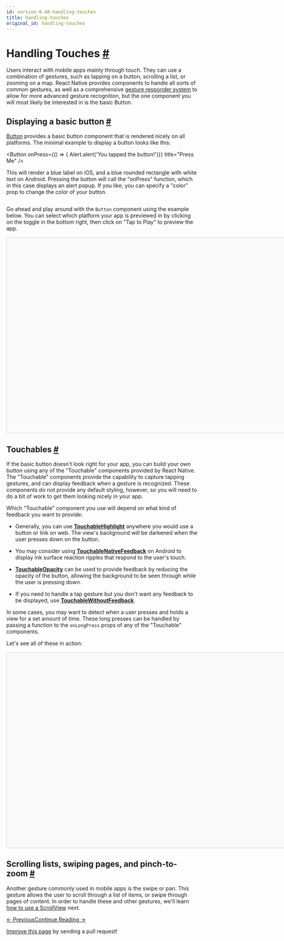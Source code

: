 ```yaml
---
id: version-0.48-handling-touches
title: handling-touches
original_id: handling-touches
---
```

<a id="content"></a><h1><a class="anchor" name="handling-touches"></a>Handling Touches <a class="hash-link" href="docs/handling-touches.html#handling-touches">#</a></h1><div><p>Users interact with mobile apps mainly through touch. They can use a combination of gestures, such as tapping on a button, scrolling a list, or zooming on a map. React Native provides components to handle all sorts of common gestures, as well as a comprehensive <a href="docs/gesture-responder-system.html" target="_blank">gesture responder system</a> to allow for more advanced gesture recognition, but the one component you will most likely be interested in is the basic Button.</p><h2><a class="anchor" name="displaying-a-basic-button"></a>Displaying a basic button <a class="hash-link" href="docs/handling-touches.html#displaying-a-basic-button">#</a></h2><p><a href="docs/button.html" target="_blank">Button</a> provides a basic button component that is rendered nicely on all platforms. The minimal example to display a button looks like this:</p><div class="prism language-javascript"><span class="token operator">&lt;</span>Button
  onPress<span class="token operator">=</span><span class="token punctuation">{</span><span class="token punctuation">(</span><span class="token punctuation">)</span> <span class="token operator">=&gt;</span> <span class="token punctuation">{</span> Alert<span class="token punctuation">.</span><span class="token function">alert</span><span class="token punctuation">(</span><span class="token string">'You tapped the button!'</span><span class="token punctuation">)</span><span class="token punctuation">}</span><span class="token punctuation">}</span>
  title<span class="token operator">=</span><span class="token string">"Press Me"</span>
<span class="token operator">/</span><span class="token operator">&gt;</span></div><p>This will render a blue label on iOS, and a blue rounded rectangle with white text on Android. Pressing the button will call the "onPress" function, which in this case displays an alert popup. If you like, you can specify a "color" prop to change the color of your button.</p><p><img src="img/Button.png" alt=""></p><p>Go ahead and play around with the <code>Button</code> component using the example below. You can select which platform your app is previewed in by clicking on the toggle in the bottom right, then click on "Tap to Play" to preview the app.</p><div class="snack-player"><div class="mobile-friendly-snack" style="display:none;"><div class="prism language-javascript"><span class="token keyword">import</span> React<span class="token punctuation">,</span> <span class="token punctuation">{</span> Component <span class="token punctuation">}</span> <span class="token keyword">from</span> <span class="token string">'react'</span><span class="token punctuation">;</span>
<span class="token keyword">import</span> <span class="token punctuation">{</span> Alert<span class="token punctuation">,</span> AppRegistry<span class="token punctuation">,</span> Button<span class="token punctuation">,</span> StyleSheet<span class="token punctuation">,</span> View <span class="token punctuation">}</span> <span class="token keyword">from</span> <span class="token string">'react-native'</span><span class="token punctuation">;</span>

<span class="token keyword">export</span> <span class="token keyword">default</span> <span class="token keyword">class</span> <span class="token class-name">ButtonBasics</span> <span class="token keyword">extends</span> <span class="token class-name">Component</span> <span class="token punctuation">{</span>
  <span class="token function">_onPressButton</span><span class="token punctuation">(</span><span class="token punctuation">)</span> <span class="token punctuation">{</span>
    Alert<span class="token punctuation">.</span><span class="token function">alert</span><span class="token punctuation">(</span><span class="token string">'You tapped the button!'</span><span class="token punctuation">)</span>
  <span class="token punctuation">}</span>

  <span class="token function">render</span><span class="token punctuation">(</span><span class="token punctuation">)</span> <span class="token punctuation">{</span>
    <span class="token keyword">return</span> <span class="token punctuation">(</span>
      <span class="token operator">&lt;</span>View style<span class="token operator">=</span><span class="token punctuation">{</span>styles<span class="token punctuation">.</span>container<span class="token punctuation">}</span><span class="token operator">&gt;</span>
        <span class="token operator">&lt;</span>View style<span class="token operator">=</span><span class="token punctuation">{</span>styles<span class="token punctuation">.</span>buttonContainer<span class="token punctuation">}</span><span class="token operator">&gt;</span>
          <span class="token operator">&lt;</span>Button
            onPress<span class="token operator">=</span><span class="token punctuation">{</span><span class="token keyword">this</span><span class="token punctuation">.</span>_onPressButton<span class="token punctuation">}</span>
            title<span class="token operator">=</span><span class="token string">"Press Me"</span>
          <span class="token operator">/</span><span class="token operator">&gt;</span>
        <span class="token operator">&lt;</span><span class="token operator">/</span>View<span class="token operator">&gt;</span>
        <span class="token operator">&lt;</span>View style<span class="token operator">=</span><span class="token punctuation">{</span>styles<span class="token punctuation">.</span>buttonContainer<span class="token punctuation">}</span><span class="token operator">&gt;</span>
          <span class="token operator">&lt;</span>Button
            onPress<span class="token operator">=</span><span class="token punctuation">{</span><span class="token keyword">this</span><span class="token punctuation">.</span>_onPressButton<span class="token punctuation">}</span>
            title<span class="token operator">=</span><span class="token string">"Press Me"</span>
            color<span class="token operator">=</span><span class="token string">"#841584"</span>
          <span class="token operator">/</span><span class="token operator">&gt;</span>
        <span class="token operator">&lt;</span><span class="token operator">/</span>View<span class="token operator">&gt;</span>
        <span class="token operator">&lt;</span>View style<span class="token operator">=</span><span class="token punctuation">{</span>styles<span class="token punctuation">.</span>alternativeLayoutButtonContainer<span class="token punctuation">}</span><span class="token operator">&gt;</span>
          <span class="token operator">&lt;</span>Button
            onPress<span class="token operator">=</span><span class="token punctuation">{</span><span class="token keyword">this</span><span class="token punctuation">.</span>_onPressButton<span class="token punctuation">}</span>
            title<span class="token operator">=</span><span class="token string">"This looks great!"</span>
          <span class="token operator">/</span><span class="token operator">&gt;</span>
          <span class="token operator">&lt;</span>Button
            onPress<span class="token operator">=</span><span class="token punctuation">{</span><span class="token keyword">this</span><span class="token punctuation">.</span>_onPressButton<span class="token punctuation">}</span>
            title<span class="token operator">=</span><span class="token string">"OK!"</span>
            color<span class="token operator">=</span><span class="token string">"#841584"</span>
          <span class="token operator">/</span><span class="token operator">&gt;</span>
        <span class="token operator">&lt;</span><span class="token operator">/</span>View<span class="token operator">&gt;</span>
      <span class="token operator">&lt;</span><span class="token operator">/</span>View<span class="token operator">&gt;</span>
    <span class="token punctuation">)</span><span class="token punctuation">;</span>
  <span class="token punctuation">}</span>
<span class="token punctuation">}</span>

<span class="token keyword">const</span> styles <span class="token operator">=</span> StyleSheet<span class="token punctuation">.</span><span class="token function">create</span><span class="token punctuation">(</span><span class="token punctuation">{</span>
  container<span class="token punctuation">:</span> <span class="token punctuation">{</span>
   flex<span class="token punctuation">:</span> <span class="token number">1</span><span class="token punctuation">,</span>
   justifyContent<span class="token punctuation">:</span> <span class="token string">'center'</span><span class="token punctuation">,</span>
  <span class="token punctuation">}</span><span class="token punctuation">,</span>
  buttonContainer<span class="token punctuation">:</span> <span class="token punctuation">{</span>
    margin<span class="token punctuation">:</span> <span class="token number">20</span>
  <span class="token punctuation">}</span><span class="token punctuation">,</span>
  alternativeLayoutButtonContainer<span class="token punctuation">:</span> <span class="token punctuation">{</span>
    margin<span class="token punctuation">:</span> <span class="token number">20</span><span class="token punctuation">,</span>
    flexDirection<span class="token punctuation">:</span> <span class="token string">'row'</span><span class="token punctuation">,</span>
    justifyContent<span class="token punctuation">:</span> <span class="token string">'space-between'</span>
  <span class="token punctuation">}</span>
<span class="token punctuation">}</span><span class="token punctuation">)</span>
<span class="token comment" spellcheck="true">
// skip this line if using Create React Native App
</span>AppRegistry<span class="token punctuation">.</span><span class="token function">registerComponent</span><span class="token punctuation">(</span><span class="token string">'AwesomeProject'</span><span class="token punctuation">,</span> <span class="token punctuation">(</span><span class="token punctuation">)</span> <span class="token operator">=&gt;</span> ButtonBasics<span class="token punctuation">)</span><span class="token punctuation">;</span></div></div><div class="desktop-friendly-snack" style="margin-top:15px;margin-bottom:15px;"><div data-snack-name="Button Basics" data-snack-description="Example usage" data-snack-code="import%20React%2C%20%7B%20Component%20%7D%20from%20'react'%3B%0Aimport%20%7B%20Alert%2C%20AppRegistry%2C%20Button%2C%20StyleSheet%2C%20View%20%7D%20from%20'react-native'%3B%0A%0Aexport%20default%20class%20ButtonBasics%20extends%20Component%20%7B%0A%20%20_onPressButton()%20%7B%0A%20%20%20%20Alert.alert('You%20tapped%20the%20button!')%0A%20%20%7D%0A%0A%20%20render()%20%7B%0A%20%20%20%20return%20(%0A%20%20%20%20%20%20%3CView%20style%3D%7Bstyles.container%7D%3E%0A%20%20%20%20%20%20%20%20%3CView%20style%3D%7Bstyles.buttonContainer%7D%3E%0A%20%20%20%20%20%20%20%20%20%20%3CButton%0A%20%20%20%20%20%20%20%20%20%20%20%20onPress%3D%7Bthis._onPressButton%7D%0A%20%20%20%20%20%20%20%20%20%20%20%20title%3D%22Press%20Me%22%0A%20%20%20%20%20%20%20%20%20%20%2F%3E%0A%20%20%20%20%20%20%20%20%3C%2FView%3E%0A%20%20%20%20%20%20%20%20%3CView%20style%3D%7Bstyles.buttonContainer%7D%3E%0A%20%20%20%20%20%20%20%20%20%20%3CButton%0A%20%20%20%20%20%20%20%20%20%20%20%20onPress%3D%7Bthis._onPressButton%7D%0A%20%20%20%20%20%20%20%20%20%20%20%20title%3D%22Press%20Me%22%0A%20%20%20%20%20%20%20%20%20%20%20%20color%3D%22%23841584%22%0A%20%20%20%20%20%20%20%20%20%20%2F%3E%0A%20%20%20%20%20%20%20%20%3C%2FView%3E%0A%20%20%20%20%20%20%20%20%3CView%20style%3D%7Bstyles.alternativeLayoutButtonContainer%7D%3E%0A%20%20%20%20%20%20%20%20%20%20%3CButton%0A%20%20%20%20%20%20%20%20%20%20%20%20onPress%3D%7Bthis._onPressButton%7D%0A%20%20%20%20%20%20%20%20%20%20%20%20title%3D%22This%20looks%20great!%22%0A%20%20%20%20%20%20%20%20%20%20%2F%3E%0A%20%20%20%20%20%20%20%20%20%20%3CButton%0A%20%20%20%20%20%20%20%20%20%20%20%20onPress%3D%7Bthis._onPressButton%7D%0A%20%20%20%20%20%20%20%20%20%20%20%20title%3D%22OK!%22%0A%20%20%20%20%20%20%20%20%20%20%20%20color%3D%22%23841584%22%0A%20%20%20%20%20%20%20%20%20%20%2F%3E%0A%20%20%20%20%20%20%20%20%3C%2FView%3E%0A%20%20%20%20%20%20%3C%2FView%3E%0A%20%20%20%20)%3B%0A%20%20%7D%0A%7D%0A%0Aconst%20styles%20%3D%20StyleSheet.create(%7B%0A%20%20container%3A%20%7B%0A%20%20%20flex%3A%201%2C%0A%20%20%20justifyContent%3A%20'center'%2C%0A%20%20%7D%2C%0A%20%20buttonContainer%3A%20%7B%0A%20%20%20%20margin%3A%2020%0A%20%20%7D%2C%0A%20%20alternativeLayoutButtonContainer%3A%20%7B%0A%20%20%20%20margin%3A%2020%2C%0A%20%20%20%20flexDirection%3A%20'row'%2C%0A%20%20%20%20justifyContent%3A%20'space-between'%0A%20%20%7D%0A%7D)%0A%0A%2F%2F%20skip%20this%20line%20if%20using%20Create%20React%20Native%20App%0AAppRegistry.registerComponent('AwesomeProject'%2C%20()%20%3D%3E%20ButtonBasics)%3B" data-snack-platform="ios" data-snack-preview="true" data-snack-sdk-version="16.0.0" style="overflow:hidden;background:#fafafa;border:1px solid rgba(0,0,0,.16);border-radius:4px;height:514px;width:880px;"></div></div></div><h2><a class="anchor" name="touchables"></a>Touchables <a class="hash-link" href="docs/handling-touches.html#touchables">#</a></h2><p>If the basic button doesn't look right for your app, you can build your own button using any of the "Touchable" components provided by React Native. The "Touchable" components provide the capability to capture tapping gestures, and can display feedback when a gesture is recognized. These components do not provide any default styling, however, so you will need to do a bit of work to get them looking nicely in your app.</p><p>Which "Touchable" component you use will depend on what kind of feedback you want to provide:</p><ul><li><p>Generally, you can use <a href="docs/touchablehighlight.html" target="_blank"><strong>TouchableHighlight</strong></a> anywhere you would use a button or link on web. The view's background will be darkened when the user presses down on the button.</p></li><li><p>You may consider using <a href="docs/touchablenativefeedback.html" target="_blank"><strong>TouchableNativeFeedback</strong></a> on Android to display ink surface reaction ripples that respond to the user's touch.</p></li><li><p><a href="docs/touchableopacity.html" target="_blank"><strong>TouchableOpacity</strong></a> can be used to provide feedback by reducing the opacity of the button, allowing the background to be seen through while the user is pressing down.</p></li><li><p>If you need to handle a tap gesture but you don't want any feedback to be displayed, use <a href="docs/touchablewithoutfeedback.html" target="_blank"><strong>TouchableWithoutFeedback</strong></a>.</p></li></ul><p>In some cases, you may want to detect when a user presses and holds a view for a set amount of time. These long presses can be handled by passing a function to the <code>onLongPress</code> props of any of the "Touchable" components.</p><p>Let's see all of these in action:</p><div class="snack-player"><div class="mobile-friendly-snack" style="display:none;"><div class="prism language-javascript"><span class="token keyword">import</span> React<span class="token punctuation">,</span> <span class="token punctuation">{</span> Component <span class="token punctuation">}</span> <span class="token keyword">from</span> <span class="token string">'react'</span><span class="token punctuation">;</span>
<span class="token keyword">import</span> <span class="token punctuation">{</span> Alert<span class="token punctuation">,</span> AppRegistry<span class="token punctuation">,</span> Platform<span class="token punctuation">,</span> StyleSheet<span class="token punctuation">,</span> Text<span class="token punctuation">,</span> TouchableHighlight<span class="token punctuation">,</span> TouchableOpacity<span class="token punctuation">,</span> TouchableNativeFeedback<span class="token punctuation">,</span> TouchableWithoutFeedback<span class="token punctuation">,</span> View <span class="token punctuation">}</span> <span class="token keyword">from</span> <span class="token string">'react-native'</span><span class="token punctuation">;</span>

<span class="token keyword">export</span> <span class="token keyword">default</span> <span class="token keyword">class</span> <span class="token class-name">Touchables</span> <span class="token keyword">extends</span> <span class="token class-name">Component</span> <span class="token punctuation">{</span>
  <span class="token function">_onPressButton</span><span class="token punctuation">(</span><span class="token punctuation">)</span> <span class="token punctuation">{</span>
    Alert<span class="token punctuation">.</span><span class="token function">alert</span><span class="token punctuation">(</span><span class="token string">'You tapped the button!'</span><span class="token punctuation">)</span>
  <span class="token punctuation">}</span>

  <span class="token function">_onLongPressButton</span><span class="token punctuation">(</span><span class="token punctuation">)</span> <span class="token punctuation">{</span>
    Alert<span class="token punctuation">.</span><span class="token function">alert</span><span class="token punctuation">(</span><span class="token string">'You long-pressed the button!'</span><span class="token punctuation">)</span>
  <span class="token punctuation">}</span>


  <span class="token function">render</span><span class="token punctuation">(</span><span class="token punctuation">)</span> <span class="token punctuation">{</span>
    <span class="token keyword">return</span> <span class="token punctuation">(</span>
      <span class="token operator">&lt;</span>View style<span class="token operator">=</span><span class="token punctuation">{</span>styles<span class="token punctuation">.</span>container<span class="token punctuation">}</span><span class="token operator">&gt;</span>
        <span class="token operator">&lt;</span>TouchableHighlight onPress<span class="token operator">=</span><span class="token punctuation">{</span><span class="token keyword">this</span><span class="token punctuation">.</span>_onPressButton<span class="token punctuation">}</span> underlayColor<span class="token operator">=</span><span class="token string">"white"</span><span class="token operator">&gt;</span>
          <span class="token operator">&lt;</span>View style<span class="token operator">=</span><span class="token punctuation">{</span>styles<span class="token punctuation">.</span>button<span class="token punctuation">}</span><span class="token operator">&gt;</span>
            <span class="token operator">&lt;</span>Text style<span class="token operator">=</span><span class="token punctuation">{</span>styles<span class="token punctuation">.</span>buttonText<span class="token punctuation">}</span><span class="token operator">&gt;</span>TouchableHighlight<span class="token operator">&lt;</span><span class="token operator">/</span>Text<span class="token operator">&gt;</span>
          <span class="token operator">&lt;</span><span class="token operator">/</span>View<span class="token operator">&gt;</span>
        <span class="token operator">&lt;</span><span class="token operator">/</span>TouchableHighlight<span class="token operator">&gt;</span>
        <span class="token operator">&lt;</span>TouchableOpacity onPress<span class="token operator">=</span><span class="token punctuation">{</span><span class="token keyword">this</span><span class="token punctuation">.</span>_onPressButton<span class="token punctuation">}</span><span class="token operator">&gt;</span>
          <span class="token operator">&lt;</span>View style<span class="token operator">=</span><span class="token punctuation">{</span>styles<span class="token punctuation">.</span>button<span class="token punctuation">}</span><span class="token operator">&gt;</span>
            <span class="token operator">&lt;</span>Text style<span class="token operator">=</span><span class="token punctuation">{</span>styles<span class="token punctuation">.</span>buttonText<span class="token punctuation">}</span><span class="token operator">&gt;</span>TouchableOpacity<span class="token operator">&lt;</span><span class="token operator">/</span>Text<span class="token operator">&gt;</span>
          <span class="token operator">&lt;</span><span class="token operator">/</span>View<span class="token operator">&gt;</span>
        <span class="token operator">&lt;</span><span class="token operator">/</span>TouchableOpacity<span class="token operator">&gt;</span>
        <span class="token operator">&lt;</span>TouchableNativeFeedback
            onPress<span class="token operator">=</span><span class="token punctuation">{</span><span class="token keyword">this</span><span class="token punctuation">.</span>_onPressButton<span class="token punctuation">}</span>
            background<span class="token operator">=</span><span class="token punctuation">{</span>Platform<span class="token punctuation">.</span>OS <span class="token operator">===</span> <span class="token string">'android'</span> <span class="token operator">?</span> TouchableNativeFeedback<span class="token punctuation">.</span><span class="token function">SelectableBackground</span><span class="token punctuation">(</span><span class="token punctuation">)</span> <span class="token punctuation">:</span> <span class="token string">''</span><span class="token punctuation">}</span><span class="token operator">&gt;</span>
          <span class="token operator">&lt;</span>View style<span class="token operator">=</span><span class="token punctuation">{</span>styles<span class="token punctuation">.</span>button<span class="token punctuation">}</span><span class="token operator">&gt;</span>
            <span class="token operator">&lt;</span>Text style<span class="token operator">=</span><span class="token punctuation">{</span>styles<span class="token punctuation">.</span>buttonText<span class="token punctuation">}</span><span class="token operator">&gt;</span>TouchableNativeFeedback<span class="token operator">&lt;</span><span class="token operator">/</span>Text<span class="token operator">&gt;</span>
          <span class="token operator">&lt;</span><span class="token operator">/</span>View<span class="token operator">&gt;</span>
        <span class="token operator">&lt;</span><span class="token operator">/</span>TouchableNativeFeedback<span class="token operator">&gt;</span>
        <span class="token operator">&lt;</span>TouchableWithoutFeedback
            onPress<span class="token operator">=</span><span class="token punctuation">{</span><span class="token keyword">this</span><span class="token punctuation">.</span>_onPressButton<span class="token punctuation">}</span>
            <span class="token operator">&gt;</span>
          <span class="token operator">&lt;</span>View style<span class="token operator">=</span><span class="token punctuation">{</span>styles<span class="token punctuation">.</span>button<span class="token punctuation">}</span><span class="token operator">&gt;</span>
            <span class="token operator">&lt;</span>Text style<span class="token operator">=</span><span class="token punctuation">{</span>styles<span class="token punctuation">.</span>buttonText<span class="token punctuation">}</span><span class="token operator">&gt;</span>TouchableWithoutFeedback<span class="token operator">&lt;</span><span class="token operator">/</span>Text<span class="token operator">&gt;</span>
          <span class="token operator">&lt;</span><span class="token operator">/</span>View<span class="token operator">&gt;</span>
        <span class="token operator">&lt;</span><span class="token operator">/</span>TouchableWithoutFeedback<span class="token operator">&gt;</span>
        <span class="token operator">&lt;</span>TouchableHighlight onPress<span class="token operator">=</span><span class="token punctuation">{</span><span class="token keyword">this</span><span class="token punctuation">.</span>_onPressButton<span class="token punctuation">}</span> onLongPress<span class="token operator">=</span><span class="token punctuation">{</span><span class="token keyword">this</span><span class="token punctuation">.</span>_onLongPressButton<span class="token punctuation">}</span> underlayColor<span class="token operator">=</span><span class="token string">"white"</span><span class="token operator">&gt;</span>
          <span class="token operator">&lt;</span>View style<span class="token operator">=</span><span class="token punctuation">{</span>styles<span class="token punctuation">.</span>button<span class="token punctuation">}</span><span class="token operator">&gt;</span>
            <span class="token operator">&lt;</span>Text style<span class="token operator">=</span><span class="token punctuation">{</span>styles<span class="token punctuation">.</span>buttonText<span class="token punctuation">}</span><span class="token operator">&gt;</span>Touchable <span class="token keyword">with</span> Long Press<span class="token operator">&lt;</span><span class="token operator">/</span>Text<span class="token operator">&gt;</span>
          <span class="token operator">&lt;</span><span class="token operator">/</span>View<span class="token operator">&gt;</span>
        <span class="token operator">&lt;</span><span class="token operator">/</span>TouchableHighlight<span class="token operator">&gt;</span>
      <span class="token operator">&lt;</span><span class="token operator">/</span>View<span class="token operator">&gt;</span>
    <span class="token punctuation">)</span><span class="token punctuation">;</span>
  <span class="token punctuation">}</span>
<span class="token punctuation">}</span>

<span class="token keyword">const</span> styles <span class="token operator">=</span> StyleSheet<span class="token punctuation">.</span><span class="token function">create</span><span class="token punctuation">(</span><span class="token punctuation">{</span>
  container<span class="token punctuation">:</span> <span class="token punctuation">{</span>
    paddingTop<span class="token punctuation">:</span> <span class="token number">60</span><span class="token punctuation">,</span>
    alignItems<span class="token punctuation">:</span> <span class="token string">'center'</span>
  <span class="token punctuation">}</span><span class="token punctuation">,</span>
  button<span class="token punctuation">:</span> <span class="token punctuation">{</span>
    marginBottom<span class="token punctuation">:</span> <span class="token number">30</span><span class="token punctuation">,</span>
    width<span class="token punctuation">:</span> <span class="token number">260</span><span class="token punctuation">,</span>
    alignItems<span class="token punctuation">:</span> <span class="token string">'center'</span><span class="token punctuation">,</span>
    backgroundColor<span class="token punctuation">:</span> <span class="token string">'#2196F3'</span>
  <span class="token punctuation">}</span><span class="token punctuation">,</span>
  buttonText<span class="token punctuation">:</span> <span class="token punctuation">{</span>
    padding<span class="token punctuation">:</span> <span class="token number">20</span><span class="token punctuation">,</span>
    color<span class="token punctuation">:</span> <span class="token string">'white'</span>
  <span class="token punctuation">}</span>
<span class="token punctuation">}</span><span class="token punctuation">)</span>
<span class="token comment" spellcheck="true">
// skip this line if using Create React Native App
</span>AppRegistry<span class="token punctuation">.</span><span class="token function">registerComponent</span><span class="token punctuation">(</span><span class="token string">'AwesomeProject'</span><span class="token punctuation">,</span> <span class="token punctuation">(</span><span class="token punctuation">)</span> <span class="token operator">=&gt;</span> Touchables<span class="token punctuation">)</span><span class="token punctuation">;</span></div></div><div class="desktop-friendly-snack" style="margin-top:15px;margin-bottom:15px;"><div data-snack-name="Touchables" data-snack-description="Example usage" data-snack-code="import%20React%2C%20%7B%20Component%20%7D%20from%20'react'%3B%0Aimport%20%7B%20Alert%2C%20AppRegistry%2C%20Platform%2C%20StyleSheet%2C%20Text%2C%20TouchableHighlight%2C%20TouchableOpacity%2C%20TouchableNativeFeedback%2C%20TouchableWithoutFeedback%2C%20View%20%7D%20from%20'react-native'%3B%0A%0Aexport%20default%20class%20Touchables%20extends%20Component%20%7B%0A%20%20_onPressButton()%20%7B%0A%20%20%20%20Alert.alert('You%20tapped%20the%20button!')%0A%20%20%7D%0A%0A%20%20_onLongPressButton()%20%7B%0A%20%20%20%20Alert.alert('You%20long-pressed%20the%20button!')%0A%20%20%7D%0A%0A%0A%20%20render()%20%7B%0A%20%20%20%20return%20(%0A%20%20%20%20%20%20%3CView%20style%3D%7Bstyles.container%7D%3E%0A%20%20%20%20%20%20%20%20%3CTouchableHighlight%20onPress%3D%7Bthis._onPressButton%7D%20underlayColor%3D%22white%22%3E%0A%20%20%20%20%20%20%20%20%20%20%3CView%20style%3D%7Bstyles.button%7D%3E%0A%20%20%20%20%20%20%20%20%20%20%20%20%3CText%20style%3D%7Bstyles.buttonText%7D%3ETouchableHighlight%3C%2FText%3E%0A%20%20%20%20%20%20%20%20%20%20%3C%2FView%3E%0A%20%20%20%20%20%20%20%20%3C%2FTouchableHighlight%3E%0A%20%20%20%20%20%20%20%20%3CTouchableOpacity%20onPress%3D%7Bthis._onPressButton%7D%3E%0A%20%20%20%20%20%20%20%20%20%20%3CView%20style%3D%7Bstyles.button%7D%3E%0A%20%20%20%20%20%20%20%20%20%20%20%20%3CText%20style%3D%7Bstyles.buttonText%7D%3ETouchableOpacity%3C%2FText%3E%0A%20%20%20%20%20%20%20%20%20%20%3C%2FView%3E%0A%20%20%20%20%20%20%20%20%3C%2FTouchableOpacity%3E%0A%20%20%20%20%20%20%20%20%3CTouchableNativeFeedback%0A%20%20%20%20%20%20%20%20%20%20%20%20onPress%3D%7Bthis._onPressButton%7D%0A%20%20%20%20%20%20%20%20%20%20%20%20background%3D%7BPlatform.OS%20%3D%3D%3D%20'android'%20%3F%20TouchableNativeFeedback.SelectableBackground()%20%3A%20''%7D%3E%0A%20%20%20%20%20%20%20%20%20%20%3CView%20style%3D%7Bstyles.button%7D%3E%0A%20%20%20%20%20%20%20%20%20%20%20%20%3CText%20style%3D%7Bstyles.buttonText%7D%3ETouchableNativeFeedback%3C%2FText%3E%0A%20%20%20%20%20%20%20%20%20%20%3C%2FView%3E%0A%20%20%20%20%20%20%20%20%3C%2FTouchableNativeFeedback%3E%0A%20%20%20%20%20%20%20%20%3CTouchableWithoutFeedback%0A%20%20%20%20%20%20%20%20%20%20%20%20onPress%3D%7Bthis._onPressButton%7D%0A%20%20%20%20%20%20%20%20%20%20%20%20%3E%0A%20%20%20%20%20%20%20%20%20%20%3CView%20style%3D%7Bstyles.button%7D%3E%0A%20%20%20%20%20%20%20%20%20%20%20%20%3CText%20style%3D%7Bstyles.buttonText%7D%3ETouchableWithoutFeedback%3C%2FText%3E%0A%20%20%20%20%20%20%20%20%20%20%3C%2FView%3E%0A%20%20%20%20%20%20%20%20%3C%2FTouchableWithoutFeedback%3E%0A%20%20%20%20%20%20%20%20%3CTouchableHighlight%20onPress%3D%7Bthis._onPressButton%7D%20onLongPress%3D%7Bthis._onLongPressButton%7D%20underlayColor%3D%22white%22%3E%0A%20%20%20%20%20%20%20%20%20%20%3CView%20style%3D%7Bstyles.button%7D%3E%0A%20%20%20%20%20%20%20%20%20%20%20%20%3CText%20style%3D%7Bstyles.buttonText%7D%3ETouchable%20with%20Long%20Press%3C%2FText%3E%0A%20%20%20%20%20%20%20%20%20%20%3C%2FView%3E%0A%20%20%20%20%20%20%20%20%3C%2FTouchableHighlight%3E%0A%20%20%20%20%20%20%3C%2FView%3E%0A%20%20%20%20)%3B%0A%20%20%7D%0A%7D%0A%0Aconst%20styles%20%3D%20StyleSheet.create(%7B%0A%20%20container%3A%20%7B%0A%20%20%20%20paddingTop%3A%2060%2C%0A%20%20%20%20alignItems%3A%20'center'%0A%20%20%7D%2C%0A%20%20button%3A%20%7B%0A%20%20%20%20marginBottom%3A%2030%2C%0A%20%20%20%20width%3A%20260%2C%0A%20%20%20%20alignItems%3A%20'center'%2C%0A%20%20%20%20backgroundColor%3A%20'%232196F3'%0A%20%20%7D%2C%0A%20%20buttonText%3A%20%7B%0A%20%20%20%20padding%3A%2020%2C%0A%20%20%20%20color%3A%20'white'%0A%20%20%7D%0A%7D)%0A%0A%2F%2F%20skip%20this%20line%20if%20using%20Create%20React%20Native%20App%0AAppRegistry.registerComponent('AwesomeProject'%2C%20()%20%3D%3E%20Touchables)%3B" data-snack-platform="android" data-snack-preview="true" data-snack-sdk-version="16.0.0" style="overflow:hidden;background:#fafafa;border:1px solid rgba(0,0,0,.16);border-radius:4px;height:514px;width:880px;"></div></div></div><h2><a class="anchor" name="scrolling-lists-swiping-pages-and-pinch-to-zoom"></a>Scrolling lists, swiping pages, and pinch-to-zoom <a class="hash-link" href="docs/handling-touches.html#scrolling-lists-swiping-pages-and-pinch-to-zoom">#</a></h2><p>Another gesture commonly used in mobile apps is the swipe or pan. This gesture allows the user to scroll through a list of items, or swipe through pages of content. In order to handle these and other gestures, we'll learn <a href="docs/using-a-scrollview.html" target="_blank">how to use a ScrollView</a> next.</p></div><div class="docs-prevnext"><a class="docs-prev btn" href="docs/handling-text-input.html#content">← Previous</a><a class="docs-next btn" href="docs/using-a-scrollview.html#content">Continue Reading →</a></div><p class="edit-page-block"><a target="_blank" href="https://github.com/facebook/react-native/blob/master/docs/HandlingTouches.md">Improve this page</a> by sending a pull request!</p>